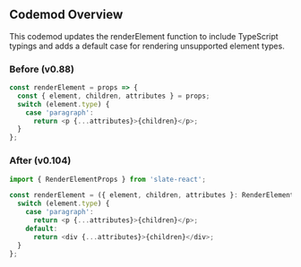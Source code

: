 
## Codemod Overview
This codemod updates the renderElement function to include TypeScript typings and adds a default case for rendering unsupported element types.

### Before (v0.88)

```ts
const renderElement = props => {
  const { element, children, attributes } = props;
  switch (element.type) {
    case 'paragraph':
      return <p {...attributes}>{children}</p>;
  }
};
```

### After (v0.104)

```ts
import { RenderElementProps } from 'slate-react';

const renderElement = ({ element, children, attributes }: RenderElementProps) => {
  switch (element.type) {
    case 'paragraph':
      return <p {...attributes}>{children}</p>;
    default:
      return <div {...attributes}>{children}</div>;
  }
};
```

